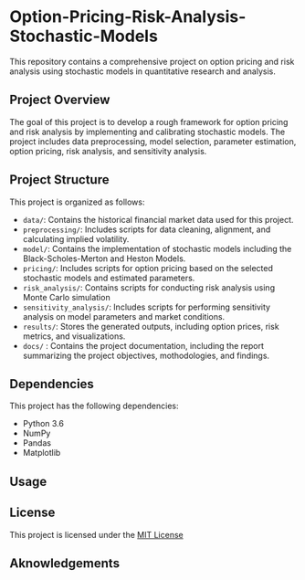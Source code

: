 # Option-Pricing-Risk-Analysis-Stochastic-Models
This repository contains a comprehensive project on option pricing and risk analysis using stochastic models in quantitative research and analysis.

## Project Overview
The goal of this project is to develop a rough framework for option pricing and risk analysis by implementing and calibrating stochastic models. The project includes data preprocessing, model selection, parameter estimation, option pricing, risk analysis, and sensitivity analysis.

## Project Structure
This project is organized as follows:

- `data/`: Contains the historical financial market data used for this project.
- `preprocessing/`: Includes scripts for data cleaning, alignment, and calculating implied volatility.
- `model/`: Contains the implementation of stochastic models including the Black-Scholes-Merton and Heston Models.
- `pricing/`: Includes scripts for option pricing based on the selected stochastic models and estimated parameters.
- `risk_analysis/`: Contains scripts for conducting risk analysis using Monte Carlo simulation
- `sensitivity_analysis/`: Includes scripts for performing sensitivity analysis on model parameters and market conditions.
- `results/`: Stores the generated outputs, including option prices, risk metrics, and visualizations.
- `docs/` : Contains the project documentation, including the report summarizing the project objectives, mothodologies, and findings.

## Dependencies
This project has the following dependencies:

- Python 3.6
- NumPy
- Pandas
- Matplotlib

## Usage

## License
This project is licensed under the [MIT License](LICENSE)

## Aknowledgements
